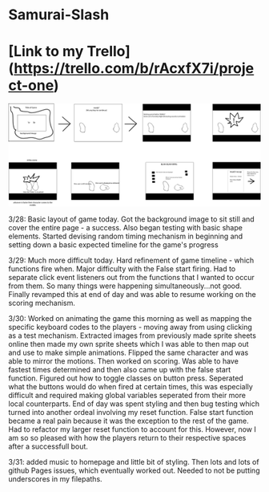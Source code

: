 # Samurai-Slash

# [Link to my Trello] (https://trello.com/b/rAcxfX7i/project-one)

![](WireFrame.jpg) 


3/28:  Basic layout of game today. Got the background image to sit still and cover the entire page - a success. Also began testing with basic shape elements. Started devising random timing mechanism in beginning and setting down a basic expected timeline for the game's progress

3/29: Much more difficult today. Hard refinement of game timeline - which functions fire when. Major difficulty with the False start firing. Had to separate click event listeners out from the functions that I wanted to occur from them. So many things were happening simultaneously...not good. Finally revamped this at end of day and was able to resume working on the scoring mechanism.

3/30: Worked on animating the game this morning as well as mapping the specific keyboard codes to the players - moving away from using clicking as a test mechanism. Extracted images from previously made sprite sheets online then made my own sprite sheets which I was able to then map out and use to make simple animations. Flipped the same character and was able to mirror the motions. Then worked on scoring. Was able to have fastest times determined and then also came up with the false start function. Figured out how to toggle classes on button press. Seperated what the buttons would do when fired at certain times, this was especially difficult and required making global variables seperated from their more local counterparts. End of day was spent styling and then bug testing which turned into another ordeal involving my reset function. False start function became a real pain because it was the exception to the rest of the game. Had to refactor my larger reset function to account for this. However, now I am so so pleased with how the players return to their respective spaces after a successfull bout.

3/31: added music to homepage and little bit of styling. Then lots and lots of github Pages issues, which eventually worked out. Needed to not be putting underscores in my filepaths.

